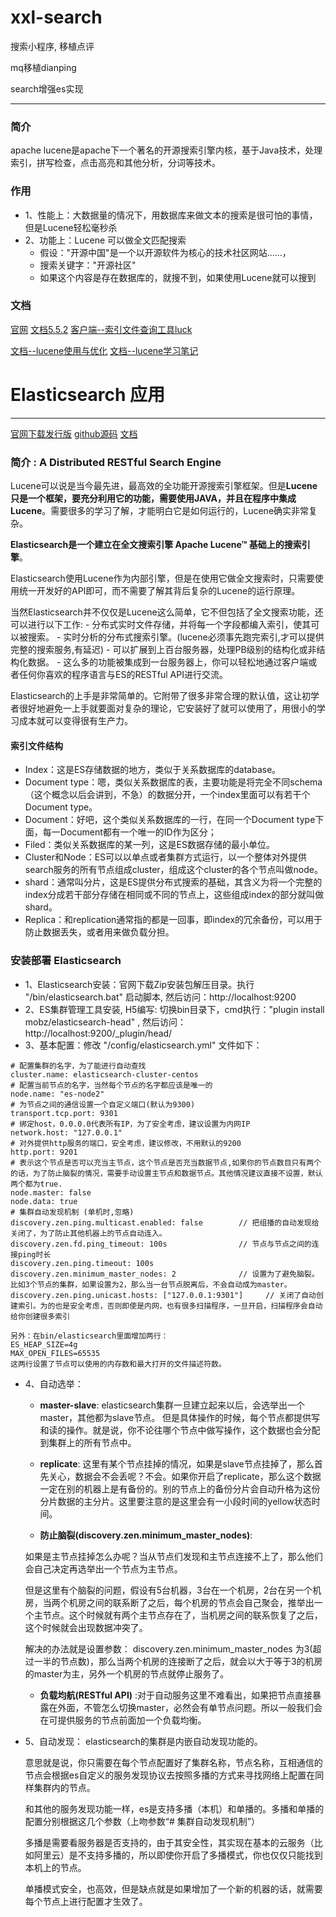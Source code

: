 # xxl-search

搜索小程序, 移植点评

mq移植dianping

search增强es实现



----------------

### 简介
apache lucene是apache下一个著名的开源搜索引擎内核，基于Java技术，处理索引，拼写检查，点击高亮和其他分析，分词等技术。

### 作用
- 1、性能上：大数据量的情况下，用数据库来做文本的搜索是很可怕的事情，但是Lucene轻松毫秒杀
- 2、功能上：Lucene 可以做全文匹配搜索
    - 假设："开源中国"是一个以开源软件为核心的技术社区网站……，
    - 搜索关键字："开源社区"
    - 如果这个内容是存在数据库的，就搜不到，如果使用Lucene就可以搜到

### 文档
[官网](http://lucene.apache.org/core/)
[文档5.5.2](http://lucene.apache.org/core/5_5_2/index.html)
[客户端--索引文件查询工具luck](https://github.com/DmitryKey/luke/releases)

[文档--lucene使用与优化](http://my.oschina.net/lushuifa/blog/198690)
[文档--lucene学习笔记](http://my.oschina.net/kkrgwbj/blog/513362)


# Elasticsearch 应用
---
[官网下载发行版](https://www.elastic.co/downloads/elasticsearch)
[github源码](https://github.com/elastic/elasticsearch/releases)
[文档](https://github.com/elastic/elasticsearch/blob/master/docs/java-api/client.asciidoc)


### 简介 : A Distributed RESTful Search Engine
Lucene可以说是当今最先进，最高效的全功能开源搜索引擎框架。但是**Lucene只是一个框架，要充分利用它的功能，需要使用JAVA，并且在程序中集成Lucene**。需要很多的学习了解，才能明白它是如何运行的，Lucene确实非常复杂。

**Elasticsearch是一个建立在全文搜索引擎 Apache Lucene™ 基础上的搜索引擎**。

Elasticsearch使用Lucene作为内部引擎，但是在使用它做全文搜索时，只需要使用统一开发好的API即可，而不需要了解其背后复杂的Lucene的运行原理。

当然Elasticsearch并不仅仅是Lucene这么简单，它不但包括了全文搜索功能，还可以进行以下工作:
    - 分布式实时文件存储，并将每一个字段都编入索引，使其可以被搜索。
    - 实时分析的分布式搜索引擎。(lucene必须事先跑完索引,才可以提供完整的搜索服务,有延迟)
    - 可以扩展到上百台服务器，处理PB级别的结构化或非结构化数据。
    - 这么多的功能被集成到一台服务器上，你可以轻松地通过客户端或者任何你喜欢的程序语言与ES的RESTful API进行交流。

Elasticsearch的上手是非常简单的。它附带了很多非常合理的默认值，这让初学者很好地避免一上手就要面对复杂的理论，它安装好了就可以使用了，用很小的学习成本就可以变得很有生产力。

#### 索引文件结构
- Index：这是ES存储数据的地方，类似于关系数据库的database。
- Document type：嗯，类似关系数据库的表，主要功能是将完全不同schema（这个概念以后会讲到，不急）的数据分开，一个index里面可以有若干个Document type。
- Document：好吧，这个类似关系数据库的一行，在同一个Document type下面，每一Document都有一个唯一的ID作为区分；
- Filed：类似关系数据库的某一列，这是ES数据存储的最小单位。
- Cluster和Node：ES可以以单点或者集群方式运行，以一个整体对外提供search服务的所有节点组成cluster，组成这个cluster的各个节点叫做node。
- shard：通常叫分片，这是ES提供分布式搜索的基础，其含义为将一个完整的index分成若干部分存储在相同或不同的节点上，这些组成index的部分就叫做shard。
- Replica：和replication通常指的都是一回事，即index的冗余备份，可以用于防止数据丢失，或者用来做负载分担。


### 安装部署 Elasticsearch 
- 1、Elasticsearch安装：官网下载Zip安装包解压目录。执行 "/bin/elasticsearch.bat" 启动脚本, 然后访问：http://localhost:9200
- 2、ES集群管理工具安装, H5编写: 切换bin目录下，cmd执行："plugin install mobz/elasticsearch-head"  , 然后访问：http://localhost:9200/_plugin/head/ 
- 3、基本配置：修改 "/config/elasticsearch.yml" 文件如下：
```
# 配置集群的名字，为了能进行自动查找
cluster.name: elasticsearch-cluster-centos
# 配置当前节点的名字，当然每个节点的名字都应该是唯一的
node.name: "es-node2"
# 为节点之间的通信设置一个自定义端口(默认为9300)  
transport.tcp.port: 9301 
# 绑定host，0.0.0.0代表所有IP，为了安全考虑，建议设置为内网IP
network.host: "127.0.0.1"
# 对外提供http服务的端口，安全考虑，建议修改，不用默认的9200
http.port: 9201
# 表示这个节点是否可以充当主节点，这个节点是否充当数据节点,如果你的节点数目只有两个的话，为了防止脑裂的情况，需要手动设置主节点和数据节点。其他情况建议直接不设置，默认两个都为true.
node.master: false
node.data: true
# 集群自动发现机制 (单机时,忽略)
discovery.zen.ping.multicast.enabled: false        // 把组播的自动发现给关闭了，为了防止其他机器上的节点自动连入。
discovery.zen.fd.ping_timeout: 100s                // 节点与节点之间的连接ping时长
discovery.zen.ping.timeout: 100s
discovery.zen.minimum_master_nodes: 2              // 设置为了避免脑裂。比如3个节点的集群，如果设置为2，那么当一台节点脱离后，不会自动成为master。
discovery.zen.ping.unicast.hosts: ["127.0.0.1:9301"]     // 关闭了自动创建索引。为的也是安全考虑，否则即使是内网，也有很多扫描程序，一旦开启，扫描程序会自动给你创建很多索引

另外：在bin/elasticsearch里面增加两行：
ES_HEAP_SIZE=4g
MAX_OPEN_FILES=65535
这两行设置了节点可以使用的内存数和最大打开的文件描述符数。
```
- 4、自动选举：
    
    - **master-slave**: elasticsearch集群一旦建立起来以后，会选举出一个master，其他都为slave节点。 但是具体操作的时候，每个节点都提供写和读的操作。就是说，你不论往哪个节点中做写操作，这个数据也会分配到集群上的所有节点中。
    
    - **replicate**: 这里有某个节点挂掉的情况，如果是slave节点挂掉了，那么首先关心，数据会不会丢呢？不会。如果你开启了replicate，那么这个数据一定在别的机器上是有备份的。别的节点上的备份分片会自动升格为这份分片数据的主分片。这里要注意的是这里会有一小段时间的yellow状态时间。

    - **防止脑裂(discovery.zen.minimum_master_nodes)**: 
 
    如果是主节点挂掉怎么办呢？当从节点们发现和主节点连接不上了，那么他们会自己决定再选举出一个节点为主节点。
    
    但是这里有个脑裂的问题，假设有5台机器，3台在一个机房，2台在另一个机房，当两个机房之间的联系断了之后，每个机房的节点会自己聚会，推举出一个主节点。这个时候就有两个主节点存在了，当机房之间的联系恢复了之后，这个时候就会出现数据冲突了。
    
    解决的办法就是设置参数： discovery.zen.minimum_master_nodes 为3(超过一半的节点数)，那么当两个机房的连接断了之后，就会以大于等于3的机房的master为主，另外一个机房的节点就停止服务了。
    
    - **负载均航(RESTful API)** :对于自动服务这里不难看出，如果把节点直接暴露在外面，不管怎么切换master，必然会有单节点问题。所以一般我们会在可提供服务的节点前面加一个负载均衡。

- 5、自动发现：
    elasticsearch的集群是内嵌自动发现功能的。
    
    意思就是说，你只需要在每个节点配置好了集群名称，节点名称，互相通信的节点会根据es自定义的服务发现协议去按照多播的方式来寻找网络上配置在同样集群内的节点。
    
    和其他的服务发现功能一样，es是支持多播（本机）和单播的。多播和单播的配置分别根据这几个参数（上吻参数“# 集群自动发现机制”）

    多播是需要看服务器是否支持的，由于其安全性，其实现在基本的云服务（比如阿里云）是不支持多播的，所以即使你开启了多播模式，你也仅仅只能找到本机上的节点。

    单播模式安全，也高效，但是缺点就是如果增加了一个新的机器的话，就需要每个节点上进行配置才生效了。

